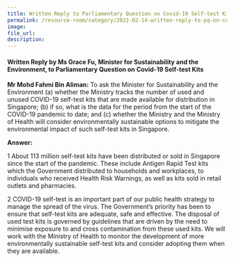 ```yaml
---  
title: Written Reply to Parliamentary Question on Covid-19 Self-test Kits by Ms Grace Fu, Minister for Sustainability and the Environment  
permalink: /resource-room/category/2022-02-14-written-reply-to-pq-on-covid-19-self-test-kits/ 
image:  
file_url:  
description:  
---  
```


#### Written Reply by Ms Grace Fu, Minister for Sustainability and the Environment, to Parliamentary Question on Covid-19 Self-test Kits

**Mr Mohd Fahmi Bin Aliman:** To ask the Minister for Sustainability and the Environment (a) whether the Ministry tracks the number of used and unused COVID-19 self-test kits that are made available for distribution in Singapore; (b) if so, what is the data for the period from the start of the COVID-19 pandemic to date; and (c) whether the Ministry and the Ministry of Health will consider environmentally sustainable options to mitigate the environmental impact of such self-test kits in Singapore.

**Answer:**

1 About 113 million self-test kits have been distributed or sold in Singapore since the start of the pandemic. These include Antigen Rapid Test kits which the Government distributed to households and workplaces, to individuals who received Health Risk Warnings, as well as kits sold in retail outlets and pharmacies.

2 COVID-19 self-test is an important part of our public health strategy to manage the spread of the virus. The Government’s priority has been to ensure that self-test kits are adequate, safe and effective. The disposal of used test kits is governed by guidelines that are driven by the need to minimise exposure to and cross contamination from these used kits. We will work with the Ministry of Health to monitor the development of more environmentally sustainable self-test kits and consider adopting them when they are available. 
